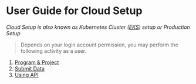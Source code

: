 # User Guide for Cloud Setup

_Cloud Setup is also known as Kubernetes Cluster ([EKS](https://aws.amazon.com/eks/)) setup or Production Setup_

> Depends on your login account permission, you may perform the following activity as a user.

1. [Program & Project](program-project.md)
2. [Submit Data](submit-data.md)
3. [Using API](using-api.md)
